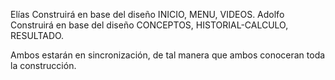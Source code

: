 Elías Construirá en base del diseño INICIO, MENU, VIDEOS.
Adolfo Construirá en base del diseño CONCEPTOS, HISTORIAL-CALCULO, RESULTADO.

Ambos estarán en sincronización, de tal manera que ambos conoceran toda la construcción.
